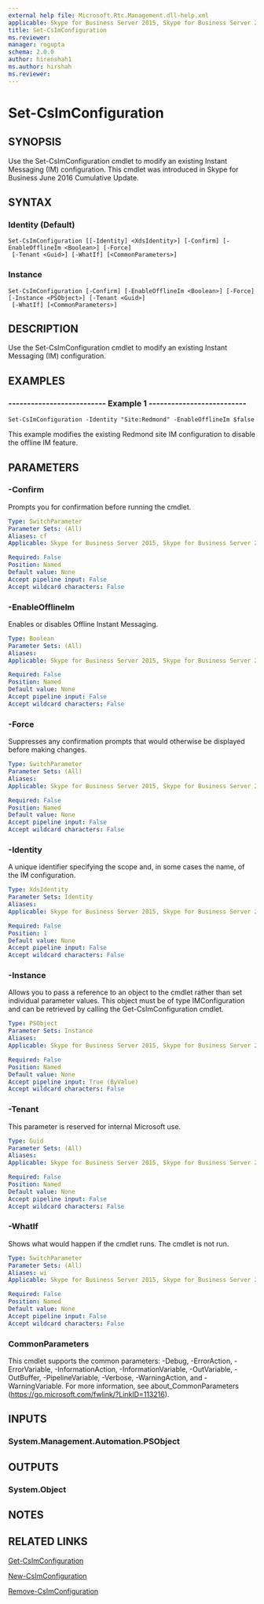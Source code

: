 ```yaml
---
external help file: Microsoft.Rtc.Management.dll-help.xml
applicable: Skype for Business Server 2015, Skype for Business Server 2019
title: Set-CsImConfiguration
ms.reviewer: 
manager: rogupta
schema: 2.0.0
author: hirenshah1
ms.author: hirshah
ms.reviewer:
---
```


# Set-CsImConfiguration

## SYNOPSIS
Use the Set-CsImConfiguration cmdlet to modify an existing Instant Messaging (IM) configuration. This cmdlet was introduced in Skype for Business June 2016 Cumulative Update.

## SYNTAX

### Identity (Default)
```
Set-CsImConfiguration [[-Identity] <XdsIdentity>] [-Confirm] [-EnableOfflineIm <Boolean>] [-Force]
 [-Tenant <Guid>] [-WhatIf] [<CommonParameters>]
```

### Instance
```
Set-CsImConfiguration [-Confirm] [-EnableOfflineIm <Boolean>] [-Force] [-Instance <PSObject>] [-Tenant <Guid>]
 [-WhatIf] [<CommonParameters>]
```

## DESCRIPTION
Use the Set-CsImConfiguration cmdlet to modify an existing Instant Messaging (IM) configuration.

## EXAMPLES

### -------------------------- Example 1 --------------------------
```
Set-CsImConfiguration -Identity "Site:Redmond" -EnableOfflineIm $false
```

This example modifies the existing Redmond site IM configuration to disable the offline IM feature.

## PARAMETERS

### -Confirm
Prompts you for confirmation before running the cmdlet.

```yaml
Type: SwitchParameter
Parameter Sets: (All)
Aliases: cf
Applicable: Skype for Business Server 2015, Skype for Business Server 2019

Required: False
Position: Named
Default value: None
Accept pipeline input: False
Accept wildcard characters: False
```

### -EnableOfflineIm
Enables or disables Offline Instant Messaging.

```yaml
Type: Boolean
Parameter Sets: (All)
Aliases: 
Applicable: Skype for Business Server 2015, Skype for Business Server 2019

Required: False
Position: Named
Default value: None
Accept pipeline input: False
Accept wildcard characters: False
```

### -Force
Suppresses any confirmation prompts that would otherwise be displayed before making changes.

```yaml
Type: SwitchParameter
Parameter Sets: (All)
Aliases: 
Applicable: Skype for Business Server 2015, Skype for Business Server 2019

Required: False
Position: Named
Default value: None
Accept pipeline input: False
Accept wildcard characters: False
```

### -Identity
A unique identifier specifying the scope and, in some cases the name, of the IM configuration.

```yaml
Type: XdsIdentity
Parameter Sets: Identity
Aliases: 
Applicable: Skype for Business Server 2015, Skype for Business Server 2019

Required: False
Position: 1
Default value: None
Accept pipeline input: False
Accept wildcard characters: False
```

### -Instance
Allows you to pass a reference to an object to the cmdlet rather than set individual parameter values. This object must be of type IMConfiguration and can be retrieved by calling the Get-CsImConfiguration cmdlet.

```yaml
Type: PSObject
Parameter Sets: Instance
Aliases: 
Applicable: Skype for Business Server 2015, Skype for Business Server 2019

Required: False
Position: Named
Default value: None
Accept pipeline input: True (ByValue)
Accept wildcard characters: False
```

### -Tenant
This parameter is reserved for internal Microsoft use.

```yaml
Type: Guid
Parameter Sets: (All)
Aliases: 
Applicable: Skype for Business Server 2015, Skype for Business Server 2019

Required: False
Position: Named
Default value: None
Accept pipeline input: False
Accept wildcard characters: False
```

### -WhatIf
Shows what would happen if the cmdlet runs. The cmdlet is not run.

```yaml
Type: SwitchParameter
Parameter Sets: (All)
Aliases: wi
Applicable: Skype for Business Server 2015, Skype for Business Server 2019

Required: False
Position: Named
Default value: None
Accept pipeline input: False
Accept wildcard characters: False
```

### CommonParameters
This cmdlet supports the common parameters: -Debug, -ErrorAction, -ErrorVariable, -InformationAction, -InformationVariable, -OutVariable, -OutBuffer, -PipelineVariable, -Verbose, -WarningAction, and -WarningVariable. For more information, see about_CommonParameters (https://go.microsoft.com/fwlink/?LinkID=113216).

## INPUTS

### System.Management.Automation.PSObject

## OUTPUTS

### System.Object

## NOTES

## RELATED LINKS
[Get-CsImConfiguration](https://docs.microsoft.com/powershell/module/skype/get-csimconfiguration?view=skype-ps)

[New-CsImConfiguration](https://docs.microsoft.com/powershell/module/skype/new-csimconfiguration?view=skype-ps)

[Remove-CsImConfiguration](https://docs.microsoft.com/powershell/module/skype/remove-csimconfiguration?view=skype-ps)
